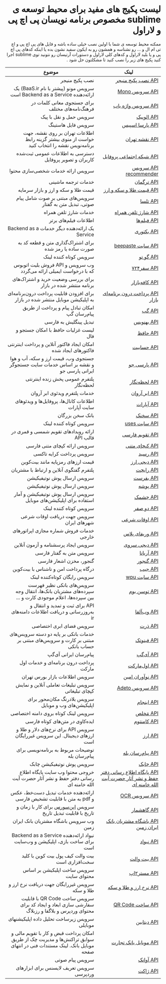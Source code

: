 
<div dir="rtl">


# لیست پکیج های مفید برای محیط توسعه ی sublime مخصوص برنامه نویسان پی اچ پی و لاراول

ممکنه محیط توسعه ی شما با اولین نصب خیلی ساده باشه و فایل های پی اچ پی و اچ تی ام ال و ... رو نشناسه و همشون رو به ایکون سفید نشون بده 
یا اینکه کدهای پی اچ پی و یا بلید لاراول و کدهای کلی لاراول و دستورات آرتیسان رو نتونید توی sublime اجرا کنید 
پکیج های زیر را نصب کنید تا مشکلتون حل شود . 


لینک | موضوع
--- | ---
[API نصب پکیج منیجر](http://packagemanager.com) | نصب پکیج منیجر
[API سرویس Mono](http://mono.ir) |  سرویس مونو (پیشتر با نام BaaS.ir) یک ارائه‌دهنده Backend as a Service است
[API سرویس واژه یاب](https://www.vajehyab.com/api) |  برای جستجوی معانی کلمات در فرهنگ‌نامه‌های مختلف
[API الوپیک](https://alopeyk.com/api) | سرویس حمل و نقل با پیک
[API پارسا اسپیس](http://api.parsaspace.com/) | سرویس فایل هاستینگ
[API نقشه تهران](http://map.tehran.ir/) | اطلاعات تهران بر روی نقشه، جهت خواست از منوی بیشتر گزینه رابط برنامه‌نویس نقشه را انتخاب کنید
[API شبکه اجتماعی پروفایل](https://developers.profile.ir/) | دسترسی به اطلاعات عمومی ثبت‌شده کاربران و تصویر پروفایل
[API سرویس recommender](http://recommender.ir/) | سرویس ارائه خدمات شخصی‌سازی محتوا
[API ترگمان](http://api.targoman.com/) | خدمات ترجمه ماشینی
[API قیمت طلا و سکه و ارز](http://www.tgju.org/api) | قیمت طلا و سکه و ارز و بازار سرمایه
[API تلسا](http://telesa.ir/) | سرویس‌های مبتنی بر صوت شامل پیام صوتی، تبدیل متن به گفتار
[API شارژ تلفن همراه](http://ws.toshanet.ir/) | خدمات شارژ تلفن همراه
[API فیلم‌ها](http://moviesapi.ir/) | اطلاعات فیلم‌های برتر
[API بکتوری](https://backtory.com/) | یک ارائه‌دهنده دیگر خدمات Backend as a Service
[API سایت beepaste](https://beepaste.io/api/doc) | برای اشتراک‌گذاری متن و قطعه کد به صورت ساده یا رمز شده
[API گو تو](http://g02.ir/page/api) | سرویس کوتاه کننده لینک
[API سفر۷۲۴](https://safar724.com/post/safar724/api) | وب سرویس و API فروش بلیت اتوبوس که با درخواست ایمیلی ارائه می‌گردد
[API کافه‌بازار](http://developers.cafebazaar.ir/fa/docs/developer-api-v2-introduction/) | برای بررسی وضعیت خرید و اشتراک‌های برنامه منتشر شده در بازار
[API پرداخت درون برنامه‌ای بازار](https://cafebazaar.ir/developers/docs/iab/developer-api/?l=fa) | برای افزودن قابلیت پرداخت درون‌برنامه‌ای به اپلیکیشن موبایل منتشر شده در بازار
[API گپ](https://developer.gap.im/documents/api/) | امکان تبادل پیام و پرداخت از طریق پیام‌رسان گپ
[API بهنویس](http://behnevis.com/api.html) | تبدیل پینگلیش به فارسی 
[API حافظ](http://emrani.net/hafez/Api) | لیست غزلیات حافظ با امکان جستجو و فال
[API حسابیت](https://www.hesabit.com/docs/api/) | امکان ایجاد فاکتور آنلاین و پرداخت اینترنتی فاکتورهای ایجاد شده
[API پارسی جو](http://csi.parsijoo.ir/) | جستجوی وب، قیمت ارز و سکه، آب و هوا و نقشه بر اساس خدمات سایت جستجوگر ایرانی پارسی جو
[API لحظه‌نگار](http://docs.lahzenegar.com/api/) | پلتفرم عمومی پخش زنده اینترنتی لحظه‌نگار
[API ابر آروان](https://api.arvancloud.com/video/doc/) | خدمات پلتفرم ویدئوی ابر آروان
[API آپارات](https://www.aparat.com/api) | اطلاعات کانال‌ها، پروفایل‌ها و ویدئوهای سایت آپارات
[API سخنک](http://sokhanak.com/api/) | بانک سخن بزرگان
[API سایت uses](http://uses.ir/about-manual) | سرویس کوتاه کننده لینک
[API تقویم فارسی](https://farsicalendar.com/docs) | ارائه رویدادهای تقویم شمسی و قمری در قالب API
[API کپچای متنی](http://textcaptcha.ir/api) | سرویس ارائه کپچای متنی فارسی
[API رسید](https://resid.ir/docs/) | سرویس پرداخت کرایه تاکسی
[API دیجی ارز](https://digiarz.com/api.php) | قیمت ارزهای رمزپایه مانند بیت‌کوین
[API رایچت](https://www.raychat.io/api) | پلتفرم گفتگوی آنلاین و ارتباط با مشتریان
[API بفرست](https://bef.rest/documentation) | سرویس ارسال پوش نوتیفیکیشن
[API پوشه](http://panel.pushe.co/documentation) | سرویس ارسال پوش نوتیفیکیشن
[API چشمک](https://www.cheshmak.me/docs/stable/) | سرویس ارسال پوش نوتیفیکیشن و آمار استفاده برای اپلیکیشن‌های موبایل
[API دو صفر](https://do0.ir/pages/developer) | سرویس کوتاه کننده لینک
[API اوقات شرعی](http://prayer.aviny.com/PrayerTimes-WebService.aspx) | سرویس جهت دریافت اوقات شرعی شهرهای ایران
[API وریفای پلاس](http://verifyplus.net/documents) | خدمات فروش شماره مجازی اپراتورهای خارجی
[API دیجی سروی](http://www.digisurvey.net/apihelp) | سرویس ایجاد پرسشنامه و آزمون آنلاین
[API آریانا](http://www.farsireader.com/connection/) | سرویس متن به گفتار فارسی
[API گنجور](https://github.com/ganjoor/ganjoor-api) | گنجور، مخزن اشعار فارسی
[API جیب](https://jeeb.io/documentation) | درگاه پرداخت امن و ناشناس با بیت‌کوین
[API سایت wpu](http://www.wpu.ir/developers?l=fa) | سرویس رایگان کوتاه‌کننده لینک
[API توسن بوم](http://tosanboom.com/home/help/api-list) | سرویس‌های بانکی نظیر فهرست سپرده‌های مشتریان بانک‌ها، انتقال وجه بین سپرده‌ها، اعلام موجودی کارت و ...
[API وب‌آلفا](https://www.webalfa.net/kb/api-v2-manual) | API برای ثبت و تمدید و انتقال و به‌روزرسانی و دریافت اطلاعات دامنه‌های ir
[API ذرت](http://filecorn.api-docs.io/) | سرویس فضای ابری اختصاصی
[API فینوتک](https://api.finnotech.ir/) | خدمات بانکی بر پایه دو دسته سرویس‌های مبتنی بر کارت و سرویس‌های مبتنی بر حساب بانکی
[API آی‌گپ](https://github.com/RooyeKhat-Media/iGap-API) | پیام‌رسان ایرانی آی‌گپ
[API اول‌مارکت](http://avvalmarket.readthedocs.io/fa/latest/) | پرداخت درون برنامه‌ای و خدمات اول مارکت
[API نوآوران امین](http://www.nadpco.com/#/HelpAPI) | سرویس اطلاعات بازار بورس تهران
[API سرویس Adeto](https://adeto.ir/developers/api) | سرویس تبلیغات تعاملی آنلاین و نمایش کپچای تبلیغاتی
[API اینجام](https://injam.io/docs.html#!) | سرویس بلادرنگ مکان‌محور برای اپلیکیشن‌های وب و موبایل
[API مَخلص](http://makhlas.com/api) | سرویس لینک کوتاه بروی دامنه اختصاصی
[API کامنتوم](http://commentum.ir/) | ایده‌کاوی در متن‌های کوتاه فارسی
[API ارز](https://arzapi.com/) | سرویس API برای نرخ‌های دلار و طلا و ارزهای دیجیتال. این سرویس غیررایگان است
[API پیام‌رسان بله](https://developers.bale.ai/) | توضیحات مربوط به برنامه‌نویسی برای پیام‌رسان بله
[API چابک](https://api.doc.chabokpush.com/) | سرویس پوش نوتیفیکیشن چابک
[API پایگاه اطلاع رسانی دفتر حفظ و نشر آثار حضرت آیت الله خامنه ای ](http://farsi.khamenei.ir/help-content?id=21881) | خروجی محتوا وب سایت پایگاه اطلاع رسانی دفتر حفظ و نشر آثار حضرت آیت الله خامنه ای
[API سرویس OCR](https://www.iranocr.ir/Home/%D9%88%D8%A8_%D8%B3%D8%B1%D9%88%DB%8C%D8%B3) | ارائه‌دهنده خدمات تبدیل دست‌خط، عکس و pdf به متن با قابلیت تشخیص فارسی
[API گاهشمار](http://gahshomar-api.herokuapp.com/) | سرویس [اپن‌سورس](https://github.com/prp-e/date-time-api) برای کار با زمان و تاریخ با قابلیت تبدیل تاریخ
[API باشگاه مشتریان بانک ایران زمین](https://club.izbank.ir/Api.aspx) | وب سرویس باشگاه مشتریان بانک ایران زمین 
[API نیواد](https://nivad.io/docs/home/) | نیواد ارائه‌دهنده Backend as a Service برای ساخت بازی، اپلیکیشن و وب‌سایت‌ است
[API بیت والت](https://bitwallet.ir/developers/documents) | بیت والت کیف پول بیت کوین با کلید سخت‌افزاری است
[API مستر۲اپ](http://mr2app.com/blog/app-build-api/) | سرویس ساخت اپلیکیشن بر اساس محتوای سایت
[API نرخ ارز و طلا و سکه](http://nerkh-api.ir/guide.html) | سرویس غیررایگان جهت دریافت نرخ ارز و طلا و سکه
[API ساخت QR Code](http://qr-code.ir/api/) | سرویس ساخت QR Code با قابلیت سفارشی سازی ابعاد و ایجاد کد برای محتوای وردپرس و بلاگفا و رزبلاگ
[API دیتابین](http://databeen.ir/documents) | سرویس زیرساخت تحلیل داده اپلیکیشنهای موبایلی
[API موبایل بانک تجارت](https://mobilebank.tejaratbank.ir/development.html) | امکان پرداخت قبض و کار با تقویم مالی و سوابق تراکنش‌ها و مدیریت چک از طریق موبایل بانک. لینک مستندات فنی در انتهای صفحه
[API آوانک](https://www.avanak.ir/webservice) | سرویس پیام صوتی
[API ژاکت](https://zhaket.github.io/guard/) | سرویس تعریف لایسنس برای ابزارهای وردپرسی
</div>
